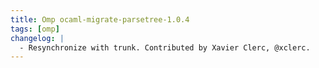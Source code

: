 ```yaml
---
title: Omp ocaml-migrate-parsetree-1.0.4
tags: [omp]
changelog: |
  - Resynchronize with trunk. Contributed by Xavier Clerc, @xclerc.
---
```


